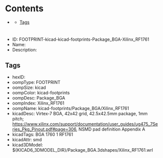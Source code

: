 



Contents
========

* [](#)
	* [Tags](#tags)

# 

- ID: FOOTPRINT-kicad-kicad-footprints-Package_BGA-Xilinx_RF1761
- Name: 
- Description: 

## Tags

- hexID: 
- oompType: FOOTPRINT
- oompSize: kicad
- oompColor: kicad-footprints
- oompDesc: Package_BGA
- oompIndex: Xilinx_RF1761
- oompName: kicad-footprints/Package_BGA/Xilinx_RF1761
- kicadDesc: Virtex-7 BGA, 42x42 grid, 42.5x42.5mm package, 1mm pitch; https://www.xilinx.com/support/documentation/user_guides/ug475_7Series_Pkg_Pinout.pdf#page=306, NSMD pad definition Appendix A
- kicadTags: BGA 1760 1 RF1761
- kicadAttr: smd
- kicad3DModel: ${KICAD6_3DMODEL_DIR}/Package_BGA.3dshapes/Xilinx_RF1761.wrl
